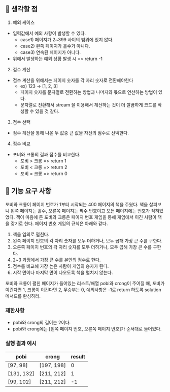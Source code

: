 ## 👀 생각할 점

1. 예외 케이스
+ 입력값에서 예외 사항이 발생할 수 있다.
  + case1) 페이지가 2~399 사이의 범위에 있지 않다.
  + case2) 왼쪽 페이지가 홀수가 아니다.
  + case3) 연속된 페이지가 아니다.
+ 위에서 발생하는 예외 상황 발생 시 => return -1

2. 점수 계산
+ 점수 계산을 위해서는 페이지 숫자를 각 자리 숫자로 전환해야한다
  + ex) 123 -> [1, 2, 3]
  + 페이지 숫자를 문자열로 전환하는 방법과 나머지와 몫으로 연산하는 방법이 있다.
  + 문자열로 전환해서 stream 을 이용해서 계산하는 것이 더 깔끔하게 코드를 작성할 수 있을 것 같다.

3. 점수 선택
+ 점수 계산을 통해 나온 두 값중 큰 값을 자신의 점수로 선택한다.
4. 점수 비교
+ 포비와 크롱의 결과 점수를 비교한다.
  + 포비 > 크롱 => return 1
  + 포비 < 크롱 => return 2
  + 포비 = 크롱 => return 0

## 🚀 기능 요구 사항

포비와 크롱이 페이지 번호가 1부터 시작되는 400 페이지의 책을 주웠다. 책을 살펴보니 왼쪽 페이지는 홀수, 오른쪽 페이지는 짝수 번호이고 모든 페이지에는 번호가 적혀있었다. 책이 마음에 든 포비와 크롱은 페이지 번호 게임을 통해 게임에서 이긴 사람이 책을 갖기로 한다. 페이지 번호 게임의 규칙은 아래와 같다.

1. 책을 임의로 펼친다.
2. 왼쪽 페이지 번호의 각 자리 숫자를 모두 더하거나, 모두 곱해 가장 큰 수를 구한다.
3. 오른쪽 페이지 번호의 각 자리 숫자를 모두 더하거나, 모두 곱해 가장 큰 수를 구한다.
4. 2~3 과정에서 가장 큰 수를 본인의 점수로 한다.
5. 점수를 비교해 가장 높은 사람이 게임의 승자가 된다.
6. 시작 면이나 마지막 면이 나오도록 책을 펼치지 않는다.

포비와 크롱이 펼친 페이지가 들어있는 리스트/배열 pobi와 crong이 주어질 때, 포비가 이긴다면 1, 크롱이 이긴다면 2, 무승부는 0, 예외사항은 -1로 return 하도록 solution 메서드를 완성하라.

### 제한사항

- pobi와 crong의 길이는 2이다.
- pobi와 crong에는 [왼쪽 페이지 번호, 오른쪽 페이지 번호]가 순서대로 들어있다.

### 실행 결과 예시

| pobi | crong | result |
| --- | --- | --- |
| [97, 98] | [197, 198] | 0 |
| [131, 132] | [211, 212] | 1 |
| [99, 102] | [211, 212] | -1 |
